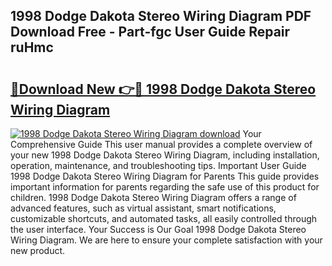 ## 1998 Dodge Dakota Stereo Wiring Diagram PDF Download Free - Part-fgc User Guide Repair ruHmc

# <h2><a href="http://dfttbjc.blite.top/?on=1998+Dodge+Dakota+Stereo+Wiring+Diagram">🔗Download New 👉🔴 1998 Dodge Dakota Stereo Wiring Diagram</a></h2>

[![1998 Dodge Dakota Stereo Wiring Diagram download](https://i.imgur.com/lujVjoI.png)](http://dfttbjc.blite.top/?on=1998+Dodge+Dakota+Stereo+Wiring+Diagram)
Your Comprehensive Guide This user manual provides a complete overview of your new 1998 Dodge Dakota Stereo Wiring Diagram, including installation, operation, maintenance, and troubleshooting tips. Important User Guide 1998 Dodge Dakota Stereo Wiring Diagram for Parents This guide provides important information for parents regarding the safe use of this product for children. 1998 Dodge Dakota Stereo Wiring Diagram offers a range of advanced features, such as virtual assistant, smart notifications, customizable shortcuts, and automated tasks, all easily controlled through the user interface. Your Success is Our Goal 1998 Dodge Dakota Stereo Wiring Diagram. We are here to ensure your complete satisfaction with your new product.
